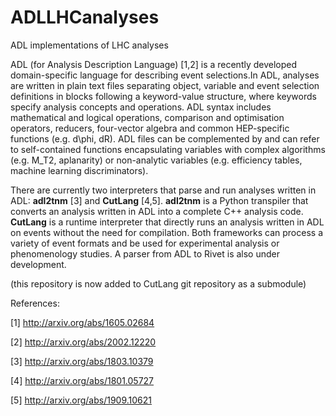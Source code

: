 # ADLLHCanalyses
ADL implementations of LHC analyses

ADL (for Analysis Description Language) [1,2] is a recently developed domain-specific language for describing event selections.In ADL, analyses are written in plain text files separating object, variable and event selection definitions in blocks following a keyword-value structure, where keywords specify analysis concepts and operations. ADL syntax includes mathematical and logical operations, comparison and optimisation operators, reducers, four-vector algebra and common HEP-specific functions (e.g. d\phi, dR).  ADL files can be complemented by and can refer to self-contained functions encapsulating variables with complex algorithms (e.g. M_T2, aplanarity) or non-analytic variables (e.g. efficiency tables, machine learning discriminators). 

There are currently two interpreters that parse and run analyses written in ADL: __adl2tnm__ [3] and __CutLang__ [4,5].
__adl2tnm__ is a Python transpiler that converts an analysis written in ADL into a complete C++ analysis code. __CutLang__ is a runtime interpreter that directly runs an analysis written in ADL on events without the need for compilation. Both frameworks can process a variety of event formats and be used for experimental analysis or phenomenology studies. A parser from ADL to Rivet is also under development.

(this repository is now added to CutLang git repository as a submodule)

References:

[1] http://arxiv.org/abs/1605.02684

[2] http://arxiv.org/abs/2002.12220

[3] http://arxiv.org/abs/1803.10379

[4] http://arxiv.org/abs/1801.05727

[5] http://arxiv.org/abs/1909.10621
